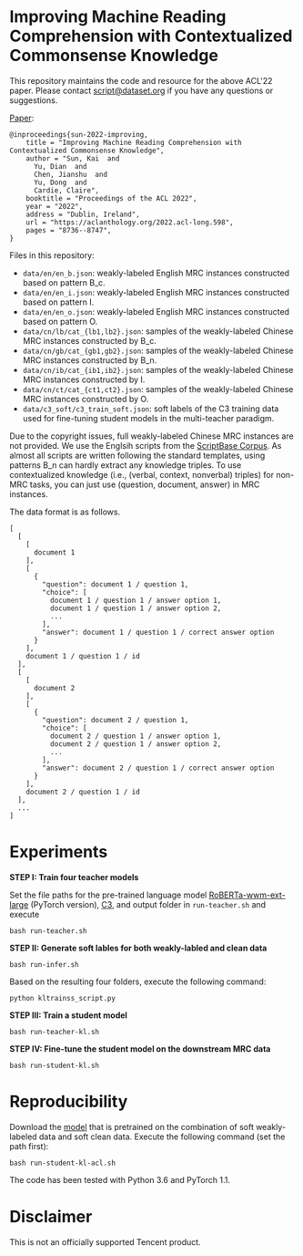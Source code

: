 
Improving Machine Reading Comprehension with Contextualized Commonsense Knowledge
=====

This repository maintains the code and resource for the above ACL'22 paper. Please contact script@dataset.org if you have any questions or suggestions.

[Paper](https://aclanthology.org/2022.acl-long.598/):
```
@inproceedings{sun-2022-improving,
    title = "Improving Machine Reading Comprehension with Contextualized Commonsense Knowledge",
    author = "Sun, Kai  and
      Yu, Dian  and
      Chen, Jianshu  and
      Yu, Dong  and
      Cardie, Claire",
    booktitle = "Proceedings of the ACL 2022",
    year = "2022",
    address = "Dublin, Ireland",
    url = "https://aclanthology.org/2022.acl-long.598",
    pages = "8736--8747",
}
```

Files in this repository:

* ```data/en/en_b.json```: weakly-labeled English MRC instances constructed based on pattern B_c. 
* ```data/en/en_i.json```: weakly-labeled English MRC instances constructed based on pattern I. 
* ```data/en/en_o.json```: weakly-labeled English MRC instances constructed based on pattern O. 
* ```data/cn/lb/cat_{lb1,lb2}.json```: samples of the weakly-labeled Chinese MRC instances constructed by B_c. 
* ```data/cn/gb/cat_{gb1,gb2}.json```: samples of the weakly-labeled Chinese MRC instances constructed by B_n. 
* ```data/cn/ib/cat_{ib1,ib2}.json```: samples of the weakly-labeled Chinese MRC instances constructed by I. 
* ```data/cn/ct/cat_{ct1,ct2}.json```: samples of the weakly-labeled Chinese MRC instances constructed by O. 
* ```data/c3_soft/c3_train_soft.json```: soft labels of the C3 training data used for fine-tuning student models in the multi-teacher paradigm. 


Due to the copyright issues, full weakly-labeled Chinese MRC instances are not provided. We use the Englsih scripts from the [ScriptBase Corpus](https://github.com/EdinburghNLP/scriptbase). As almost all scripts are written following the standard templates, using patterns B_n can hardly extract any knowledge triples. To use contextualized knowledge (i.e., (verbal, context, nonverbal) triples) for non-MRC tasks, you can just use (question, document, answer) in MRC instances.

The data format is as follows.
```
[
  [
    [
      document 1
    ],
    [
      {
        "question": document 1 / question 1,
        "choice": [
          document 1 / question 1 / answer option 1,
          document 1 / question 1 / answer option 2,
          ...
        ],
        "answer": document 1 / question 1 / correct answer option
      }
    ],
    document 1 / question 1 / id
  ],
  [
    [
      document 2
    ],
    [
      {
        "question": document 2 / question 1,
        "choice": [
          document 2 / question 1 / answer option 1,
          document 2 / question 1 / answer option 2,
          ...
        ],
        "answer": document 2 / question 1 / correct answer option
      }
    ],
    document 2 / question 1 / id
  ],
  ...
]
```

**Experiments**
=====

**STEP I: Train four teacher models**

Set the file paths for the pre-trained language model [RoBERTa-wwm-ext-large](https://github.com/ymcui/Chinese-BERT-wwm) (PyTorch version), [C3](https://github.com/nlpdata/c3), and output folder in ```run-teacher.sh``` and execute
	
```
bash run-teacher.sh
```

**STEP II: Generate soft lables for both weakly-labled and clean data**

```
bash run-infer.sh
```

Based on the resulting four folders, execute the following command:

```
python kltrainss_script.py
```

**STEP III: Train a student model**

```
bash run-teacher-kl.sh
```

**STEP IV: Fine-tune the student model on the downstream MRC data**

```
bash run-student-kl.sh
```

**Reproducibility**
=====
Download the [model](https://share.weiyun.com/j1hovV0E) that is pretrained on the combination of soft weakly-labeled data and soft clean data. Execute the following command (set the path first):

```
bash run-student-kl-acl.sh
```

The code has been tested with Python 3.6 and PyTorch 1.1.


**Disclaimer**
=====
This is not an officially supported Tencent product.

